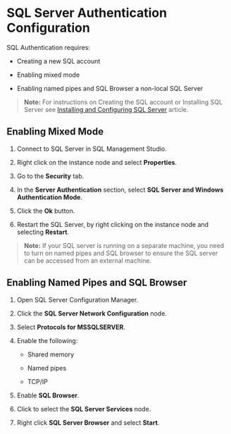[title]: # (SQL Server Authentication Configuration)
[tags]: # (Setup,Install,sql,authentication)
[priority]: # (1000)

# SQL Server Authentication Configuration

SQL Authentication requires:

- Creating a new SQL account

- Enabling mixed mode 

- Enabling named pipes and SQL Browser a non-local SQL Server

> **Note:** For instructions on Creating the SQL account or Installing SQL Server see [Installing and Configuring SQL Server](../installing-sql-server/index.md) article.

## Enabling Mixed Mode

1. Connect to SQL Server in SQL Management Studio.

1. Right click on the instance node and select **Properties**.

1. Go to the **Security** tab.

1. In the **Server Authentication** section, select **SQL Server and Windows Authentication Mode**.

1. Click the **Ok** button.

1. Restart the SQL Server, by right clicking on the instance node and selecting **Restart**.

> **Note:** If your SQL server is running on a separate machine, you need to turn on named pipes and SQL browser to ensure the SQL server can be accessed from an external machine.

## Enabling Named Pipes and SQL Browser

1. Open SQL Server Configuration Manager.

1. Click the **SQL Server Network Configuration** node.

1. Select **Protocols for MSSQLSERVER**.

1. Enable the following:

   - Shared memory

   - Named pipes

   - TCP/IP

1. Enable **SQL Browser**.

1. Click to select the **SQL Server Services** node.

1. Right click **SQL Server Browser** and select **Start**.
